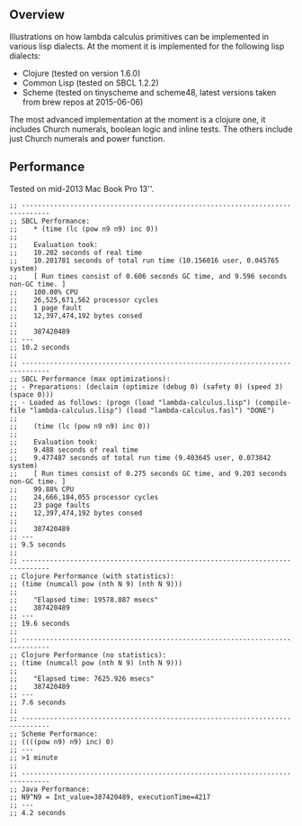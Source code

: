 ## Overview

Illustrations on how lambda calculus primitives can be implemented in various lisp dialects.
At the moment it is implemented for the following lisp dialects:
* Clojure (tested on version 1.6.0)
* Common Lisp (tested on SBCL 1.2.2)
* Scheme (tested on tinyscheme and scheme48, latest versions taken from brew repos at 2015-06-06)

The most advanced implementation at the moment is a clojure one, it includes Church numerals, boolean logic and inline tests.
The others include just Church numerals and power function.

## Performance

Tested on mid-2013 Mac Book Pro 13''.

```
;; -----------------------------------------------------------------------------
;; SBCL Performance:
;;    * (time (lc (pow n9 n9) inc 0))
;;
;;    Evaluation took:
;;    10.202 seconds of real time
;;    10.201781 seconds of total run time (10.156016 user, 0.045765 system)
;;    [ Run times consist of 0.606 seconds GC time, and 9.596 seconds non-GC time. ]
;;    100.00% CPU
;;    26,525,671,562 processor cycles
;;    1 page fault
;;    12,397,474,192 bytes consed
;;
;;    387420489
;; ---
;; 10.2 seconds
;;
;; -----------------------------------------------------------------------------
;; SBCL Performance (max optimizations):
;; - Preparations: (declaim (optimize (debug 0) (safety 0) (speed 3) (space 0)))
;; - Loaded as follows: (progn (load "lambda-calculus.lisp") (compile-file "lambda-calculus.lisp") (load "lambda-calculus.fasl") "DONE")
;;
;;    (time (lc (pow n9 n9) inc 0))
;;
;;    Evaluation took:
;;    9.488 seconds of real time
;;    9.477487 seconds of total run time (9.403645 user, 0.073842 system)
;;    [ Run times consist of 0.275 seconds GC time, and 9.203 seconds non-GC time. ]
;;    99.88% CPU
;;    24,666,184,055 processor cycles
;;    23 page faults
;;    12,397,474,192 bytes consed
;;
;;    387420489
;; ---
;; 9.5 seconds
;;
;; -----------------------------------------------------------------------------
;; Clojure Performance (with statistics):
;; (time (numcall pow (nth N 9) (nth N 9)))
;;
;;    "Elapsed time: 19578.087 msecs"
;;    387420489
;; ---
;; 19.6 seconds
;;
;; -----------------------------------------------------------------------------
;; Clojure Performance (no statistics):
;; (time (numcall pow (nth N 9) (nth N 9)))
;;
;;    "Elapsed time: 7625.926 msecs"
;;    387420489
;; ---
;; 7.6 seconds
;;
;; -----------------------------------------------------------------------------
;; Scheme Performance:
;; ((((pow n9) n9) inc) 0)
;; ---
;; >1 minute
;;
;; -----------------------------------------------------------------------------
;; Java Performance:
;; N9^N9 = Int_value=387420489, executionTime=4217
;; ---
;; 4.2 seconds
```
